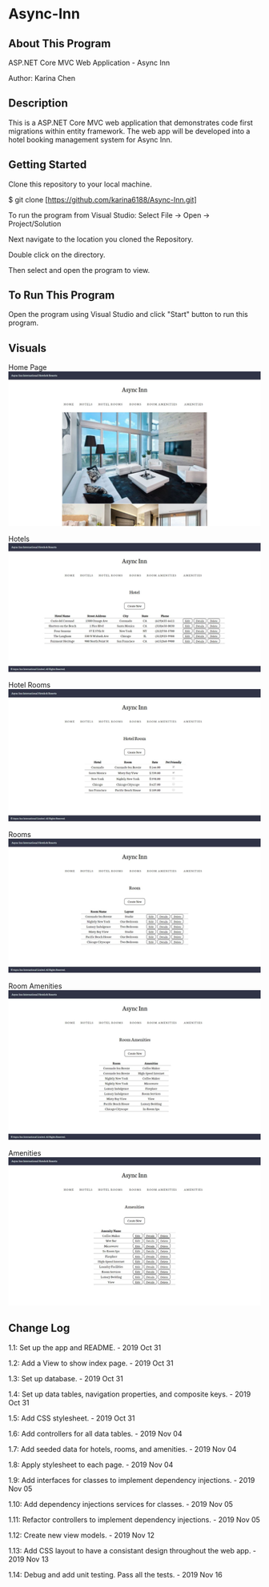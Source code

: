 # Async-Inn

## About This Program
ASP.NET Core MVC Web Application - Async Inn

Author: Karina Chen

## Description
This is a ASP.NET Core MVC web application that demonstrates code first migrations within entity framework. The web app will be developed into a hotel booking management system for Async Inn.

## Getting Started
Clone this repository to your local machine.

$ git clone [https://github.com/karina6188/Async-Inn.git]

To run the program from Visual Studio:
Select File -> Open -> Project/Solution

Next navigate to the location you cloned the Repository.

Double click on the directory.

Then select and open the program to view.

## To Run This Program
Open the program using Visual Studio and click "Start" button to run this program.

## Visuals

Home Page
![Alt execution capture](/captures/app_home.JPG)

Hotels
![Alt execution capture](/captures/app_hotel.JPG)

Hotel Rooms
![Alt execution capture](/captures/app_hotel_room.JPG)

Rooms
![Alt execution capture](/captures/app_room.JPG)

Room Amenities
![Alt execution capture](/captures/app_room_amenity.JPG)

Amenities
![Alt execution capture](/captures/app_amenity.JPG)

## Change Log

1.1: Set up the app and README. - 2019 Oct 31

1.2: Add a View to show index page. - 2019 Oct 31

1.3: Set up database. - 2019 Oct 31

1.4: Set up data tables, navigation properties, and composite keys. - 2019 Oct 31

1.5: Add CSS stylesheet. - 2019 Oct 31

1.6: Add controllers for all data tables. - 2019 Nov 04

1.7: Add seeded data for hotels, rooms, and amenities. - 2019 Nov 04

1.8: Apply stylesheet to each page. - 2019 Nov 04

1.9: Add interfaces for classes to implement dependency injections. - 2019 Nov 05

1.10: Add dependency injections services for classes. - 2019 Nov 05

1.11: Refactor controllers to implement dependency injections. - 2019 Nov 05

1.12: Create new view models. - 2019 Nov 12

1.13: Add CSS layout to have a consistant design throughout the web app. - 2019 Nov 13

1.14: Debug and add unit testing. Pass all the tests. - 2019 Nov 16
